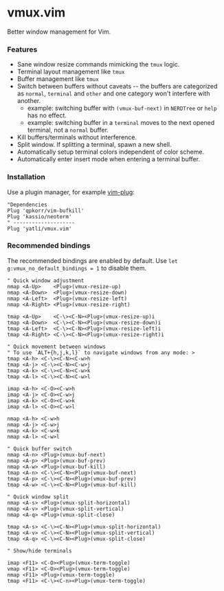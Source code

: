 # vmux.vim

Better window management for Vim.

### Features

- Sane window resize commands mimicking the `tmux` logic.
- Terminal layout management like `tmux`
- Buffer management like `tmux`
- Switch between buffers without caveats -- the buffers are categorized as `normal`, `terminal` and `other` and one category won't interfere with another.
  - example: switching buffer with `(vmux-buf-next)` in `NERDTree` or `help` has no effect.
  - example: switching buffer in a `terminal` moves to the next opened terminal, not a `normal` buffer.
- Kill buffers/terminals without interference.
- Split window. If splitting a terminal, spawn a new shell.
- Automatically setup terminal colors independent of color scheme.
- Automatically enter insert mode when entering a terminal buffer.

### Installation

Use a plugin manager, for example [vim-plug](https://github.com/junegunn/vim-plug):
```vimL
"Dependencies
Plug 'qpkorr/vim-bufkill'
Plug 'kassio/neoterm'
" --------------------
Plug 'yatli/vmux.vim'
```

### Recommended bindings

The recommended bindings are enabled by default.
Use `let g:vmux_no_default_bindings = 1` to disable them.

```vimL
" Quick window adjustment
nmap <A-Up>    <Plug>(vmux-resize-up)
nmap <A-Down>  <Plug>(vmux-resize-down)
nmap <A-Left>  <Plug>(vmux-resize-left)
nmap <A-Right> <Plug>(vmux-resize-right)

tmap <A-Up>    <C-\><C-N><Plug>(vmux-resize-up)i
tmap <A-Down>  <C-\><C-N><Plug>(vmux-resize-down)i
tmap <A-Left>  <C-\><C-N><Plug>(vmux-resize-left)i
tmap <A-Right> <C-\><C-N><Plug>(vmux-resize-right)i

" Quick movement between windows
" To use `ALT+{h,j,k,l}` to navigate windows from any mode: >
tmap <A-h> <C-\><C-N><C-w>h
tmap <A-j> <C-\><C-N><C-w>j
tmap <A-k> <C-\><C-N><C-w>k
tmap <A-l> <C-\><C-N><C-w>l

imap <A-h> <C-O><C-w>h
imap <A-j> <C-O><C-w>j
imap <A-k> <C-O><C-w>k
imap <A-l> <C-O><C-w>l

nmap <A-h> <C-w>h
nmap <A-j> <C-w>j
nmap <A-k> <C-w>k
nmap <A-l> <C-w>l

" Quick buffer switch
nmap <A-n> <Plug>(vmux-buf-next)
nmap <A-p> <Plug>(vmux-buf-prev)
nmap <A-w> <Plug>(vmux-buf-kill)
tmap <A-n> <C-\><C-N><Plug>(vmux-buf-next)
tmap <A-p> <C-\><C-N><Plug>(vmux-buf-prev)
tmap <A-w> <C-\><C-N><Plug>(vmux-buf-kill)

" Quick window split
nmap <A-s> <Plug>(vmux-split-horizontal)
nmap <A-v> <Plug>(vmux-split-vertical)
nmap <A-q> <Plug>(vmux-split-close)

tmap <A-s> <C-\><C-N><Plug>(vmux-split-horizontal)
tmap <A-v> <C-\><C-N><Plug>(vmux-split-vertical)
tmap <A-q> <C-\><C-N><Plug>(vmux-split-close)

" Show/hide terminals

imap <F11> <C-O><Plug>(vmux-term-toggle)
vmap <F11> <C-O><Plug>(vmux-term-toggle)
nmap <F11> <Plug>(vmux-term-toggle)
tmap <F11> <C-\><C-n><Plug>(vmux-term-toggle)

```

